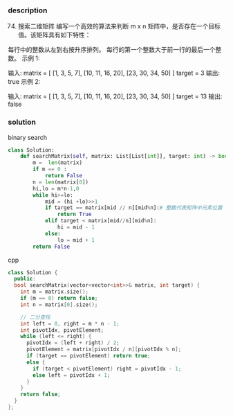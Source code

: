 ### description
74. 搜索二维矩阵
编写一个高效的算法来判断 m x n 矩阵中，是否存在一个目标值。该矩阵具有如下特性：

每行中的整数从左到右按升序排列。
每行的第一个整数大于前一行的最后一个整数。
示例 1:

输入:
matrix = [
  [1,   3,  5,  7],
  [10, 11, 16, 20],
  [23, 30, 34, 50]
]
target = 3
输出: true
示例 2:

输入:
matrix = [
  [1,   3,  5,  7],
  [10, 11, 16, 20],
  [23, 30, 34, 50]
]
target = 13
输出: false

### solution
binary search
```python
class Solution:
    def searchMatrix(self, matrix: List[List[int]], target: int) -> bool:
        m =  len(matrix)
        if m == 0 :
            return False
        n = len(matrix[0])
        hi,lo = m*n-1,0
        while hi>=lo:
            mid = (hi +lo)>>1
            if target == matrix[mid // n][mid%n]:# 整数代表矩阵中元素位置
                return True
            elif target < matrix[mid//n][mid%n]:
                hi = mid - 1
            else:
                lo = mid + 1
        return False

```


cpp
```cpp
class Solution {
  public:
  bool searchMatrix(vector<vector<int>>& matrix, int target) {
    int m = matrix.size();
    if (m == 0) return false;
    int n = matrix[0].size();

    // 二分查找
    int left = 0, right = m * n - 1;
    int pivotIdx, pivotElement;
    while (left <= right) {
      pivotIdx = (left + right) / 2;
      pivotElement = matrix[pivotIdx / n][pivotIdx % n];
      if (target == pivotElement) return true;
      else {
        if (target < pivotElement) right = pivotIdx - 1;
        else left = pivotIdx + 1;
      }
    }
    return false;
  }
};

```